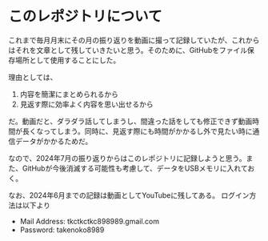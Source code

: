 # このレポジトリについて
これまで毎月月末にその月の振り返りを動画に撮って記録していたが、これからはそれを文章として残していきたいと思う。そのために、GitHubをファイル保存場所として使用することにした。

理由としては、
1. 内容を簡潔にまとめられるから
2. 見返す際に効率よく内容を思い出せるから

だ。動画だと、ダラダラ話してしまうし、間違った話をしても修正できず動画時間が長くなってしまう。同時に、見返す際にも時間がかかるし外で見たい時に通信データがかかるためだ。

なので、2024年7月の振り返りからはこのレポジトリに記録しようと思う。また、GitHubが今後消滅する可能性も考慮して、データをUSBメモリに入れておく。

なお、2024年6月までの記録は動画としてYouTubeに残してある。
ログイン方法は以下より
- Mail Address: tkctkctkc898989.gmail.com
- Password: takenoko8989
